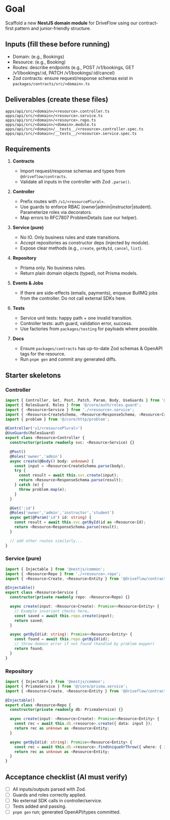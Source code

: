 # Goal
Scaffold a new **NestJS domain module** for DriveFlow using our contract-first pattern and junior-friendly structure.

## Inputs (fill these before running)
- Domain: <Domain> (e.g., Bookings)
- Resource: <Resource> (e.g., Booking)
- Routes: describe endpoints (e.g., POST /v1/bookings, GET /v1/bookings/:id, PATCH /v1/bookings/:id/cancel)
- Zod contracts: ensure request/response schemas exist in `packages/contracts/src/<domain>.ts`

## Deliverables (create these files)
```
apps/api/src/<domain>/<resource>.controller.ts
apps/api/src/<domain>/<resource>.service.ts
apps/api/src/<domain>/<resource>.repo.ts
apps/api/src/<domain>/<domain>.module.ts
apps/api/src/<domain>/__tests__/<resource>.controller.spec.ts
apps/api/src/<domain>/__tests__/<resource>.service.spec.ts
```

## Requirements
1) **Contracts**  
   - Import request/response schemas and types from `@driveflow/contracts`.
   - Validate all inputs in the controller with Zod `.parse()`.

2) **Controller**  
   - Prefix routes with `/v1/<resourcePlural>`.
   - Use guards to enforce RBAC (owner|admin|instructor|student). Parameterize roles via decorators.
   - Map errors to RFC7807 ProblemDetails (use our helper).

3) **Service (pure)**  
   - No IO. Only business rules and state transitions.
   - Accept repositories as constructor deps (injected by module).
   - Expose clear methods (e.g., `create`, `getById`, `cancel`, `list`).

4) **Repository**  
   - Prisma only. No business rules.
   - Return plain domain objects (typed), not Prisma models.

5) **Events & Jobs**  
   - If there are side-effects (emails, payments), enqueue BullMQ jobs from the controller. Do not call external SDKs here.

6) **Tests**  
   - Service unit tests: happy path + one invalid transition.
   - Controller tests: auth guard, validation error, success.
   - Use factories from `packages/testing` for payloads where possible.

7) **Docs**  
   - Ensure `packages/contracts` has up-to-date Zod schemas & OpenAPI tags for the resource.
   - Run `pnpm gen` and commit any generated diffs.

## Starter skeletons

### Controller
```ts
import { Controller, Get, Post, Patch, Param, Body, UseGuards } from '@nestjs/common';
import { RolesGuard, Roles } from '@/core/auth/roles.guard';
import { <Resource>Service } from './<resource>.service';
import { <Resource>CreateSchema, <Resource>ResponseSchema, <Resource>Create, <Resource>Id } from '@driveflow/contracts';
import { problem } from '@/core/http/problem';

@Controller('v1/<resourcePlural>')
@UseGuards(RolesGuard)
export class <Resource>Controller {
  constructor(private readonly svc: <Resource>Service) {}

  @Post()
  @Roles('owner','admin')
  async create(@Body() body: unknown) {
    const input = <Resource>CreateSchema.parse(body);
    try {
      const result = await this.svc.create(input);
      return <Resource>ResponseSchema.parse(result);
    } catch (e) {
      throw problem.map(e);
    }
  }

  @Get(':id')
  @Roles('owner','admin','instructor','student')
  async get(@Param('id') id: string) {
    const result = await this.svc.getById(id as <Resource>Id);
    return <Resource>ResponseSchema.parse(result);
  }

  // add other routes similarly...
}
```

### Service (pure)
```ts
import { Injectable } from '@nestjs/common';
import { <Resource>Repo } from './<resource>.repo';
import { <Resource>Create, <Resource>Entity } from '@driveflow/contracts';

@Injectable()
export class <Resource>Service {
  constructor(private readonly repo: <Resource>Repo) {}

  async create(input: <Resource>Create): Promise<<Resource>Entity> {
    // Example invariant checks here…
    const saved = await this.repo.create(input);
    return saved;
  }

  async getById(id: string): Promise<<Resource>Entity> {
    const found = await this.repo.getById(id);
    // throw domain error if not found (handled by problem mapper)
    return found;
  }
}
```

### Repository
```ts
import { Injectable } from '@nestjs/common';
import { PrismaService } from '@/core/prisma.service';
import { <Resource>Create, <Resource>Entity } from '@driveflow/contracts';

@Injectable()
export class <Resource>Repo {
  constructor(private readonly db: PrismaService) {}

  async create(input: <Resource>Create): Promise<<Resource>Entity> {
    const rec = await this.db.<resource>.create({ data: input });
    return rec as unknown as <Resource>Entity;
  }

  async getById(id: string): Promise<<Resource>Entity> {
    const rec = await this.db.<resource>.findUniqueOrThrow({ where: { id }});
    return rec as unknown as <Resource>Entity;
  }
}
```

## Acceptance checklist (AI must verify)
- [ ] All inputs/outputs parsed with Zod.
- [ ] Guards and roles correctly applied.
- [ ] No external SDK calls in controller/service.
- [ ] Tests added and passing.
- [ ] `pnpm gen` run; generated OpenAPI/types committed.
